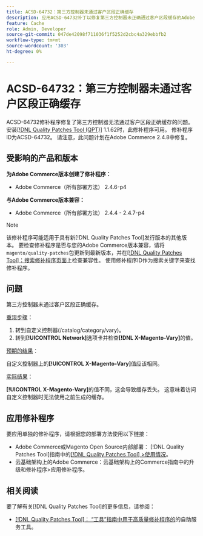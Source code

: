 ```yaml
---
title: ACSD-64732：第三方控制器未通过客户区段正确缓存
description: 应用ACSD-64732补丁以修复第三方控制器未正确通过客户区段缓存的Adobe Commerce问题。
feature: Cache
role: Admin, Developer
source-git-commit: 047de42098f711036f1f5252d2cbc4a329ebbfb2
workflow-type: tm+mt
source-wordcount: '303'
ht-degree: 0%

---
```



# ACSD-64732：第三方控制器未通过客户区段正确缓存

ACSD-64732修补程序修复了第三方控制器无法通过客户区段正确缓存的问题。 安装[[!DNL Quality Patches Tool (QPT)]](/help/tools/quality-patches-tool/quality-patches-tool-to-self-serve-quality-patches.md) 1.1.62时，此修补程序可用。 修补程序ID为ACSD-64732。 请注意，此问题计划在Adobe Commerce 2.4.8中修复。

## 受影响的产品和版本

**为Adobe Commerce版本创建了修补程序：**

* Adobe Commerce（所有部署方法） 2.4.6-p4

**与Adobe Commerce版本兼容：**

* Adobe Commerce（所有部署方法） 2.4.4 - 2.4.7-p4

>[!NOTE]
>
>该修补程序可能适用于具有新[!DNL Quality Patches Tool]发行版本的其他版本。 要检查修补程序是否与您的Adobe Commerce版本兼容，请将`magento/quality-patches`包更新到最新版本，并在[[!DNL Quality Patches Tool]：搜索修补程序页面](https://experienceleague.adobe.com/tools/commerce-quality-patches/index.html?lang=zh-Hans)上检查兼容性。 使用修补程序ID作为搜索关键字来查找修补程序。

## 问题

第三方控制器未通过客户区段正确缓存。

<u>重现步骤</u>：

1. 转到自定义控制器(/catalog/category/vary)。
1. 转到&#x200B;**[!UICONTROL Network]**&#x200B;选项卡并检查&#x200B;**[!DNL X-Magento-Vary]**&#x200B;的值。

<u>预期的结果</u>：

自定义控制器上的&#x200B;**[!UICONTROL X-Magento-Vary]**&#x200B;值应该相同。

<u>实际结果</u>：

**[!UICONTROL X-Magento-Vary]**&#x200B;的值不同，这会导致缓存丢失。 这意味着访问自定义控制器时无法使用之前生成的缓存。

## 应用修补程序

要应用单独的修补程序，请根据您的部署方法使用以下链接：

* Adobe Commerce或Magento Open Source内部部署： [!DNL Quality Patches Tool]指南中的[[!DNL Quality Patches Tool] >使用情况](/help/tools/quality-patches-tool/usage.md)。
* 云基础架构上的Adobe Commerce：云基础架构上的Commerce指南中的升级和修补程序>应用修补程序。

## 相关阅读

要了解有关[!DNL Quality Patches Tool]的更多信息，请参阅：

* [[!DNL Quality Patches Tool]： “工具”指南中用于高质量修补程序的](/help/tools/quality-patches-tool/quality-patches-tool-to-self-serve-quality-patches.md)的自助服务工具。
